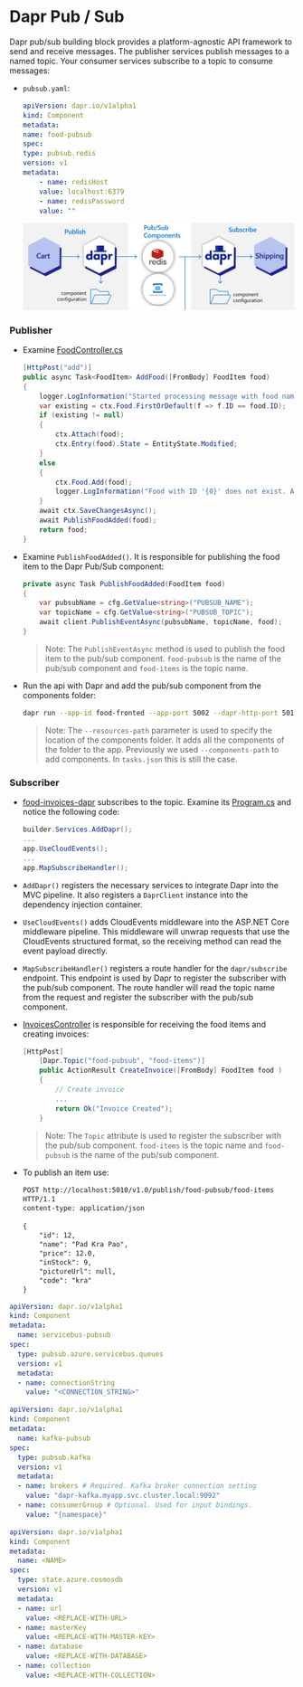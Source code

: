 # Dapr Pub / Sub

Dapr pub/sub building block provides a platform-agnostic API framework to send and receive messages. The publisher services publish messages to a named topic. Your consumer services subscribe to a topic to consume messages:

- `pubsub.yaml`:

    ```yaml
    apiVersion: dapr.io/v1alpha1
    kind: Component
    metadata:
    name: food-pubsub
    spec:
    type: pubsub.redis
    version: v1
    metadata:
        - name: redisHost
        value: localhost:6379
        - name: redisPassword
        value: ""
    ```
    ![pub-sub](_images/dapr-pub-sub.png)

### Publisher    

- Examine [FoodController.cs](../00-app/food-service-dapr/Controllers/FoodController.cs) 

    ```c#
    [HttpPost("add")]
    public async Task<FoodItem> AddFood([FromBody] FoodItem food)
    {
        logger.LogInformation("Started processing message with food name '{0}'", food.Name);
        var existing = ctx.Food.FirstOrDefault(f => f.ID == food.ID);
        if (existing != null)
        {
            ctx.Attach(food); 
            ctx.Entry(food).State = EntityState.Modified;
        }
        else
        {
            ctx.Food.Add(food);
            logger.LogInformation("Food with ID '{0}' does not exist. Adding it", food.ID);
        }
        await ctx.SaveChangesAsync();
        await PublishFoodAdded(food);
        return food;
    }
    ```

- Examine `PublishFoodAdded()`. It is responsible for publishing the food item to the Dapr Pub/Sub component:

    ```c#
    private async Task PublishFoodAdded(FoodItem food)
    {
        var pubsubName = cfg.GetValue<string>("PUBSUB_NAME");
        var topicName = cfg.GetValue<string>("PUBSUB_TOPIC");            
        await client.PublishEventAsync(pubsubName, topicName, food);
    }
    ```

    >Note: The `PublishEventAsync` method is used to publish the food item to the pub/sub component. `food-pubsub` is the name of the pub/sub component and `food-items` is the topic name.

- Run the api with Dapr and add the pub/sub component from the components folder:

    ```bash
    dapr run --app-id food-fronted --app-port 5002 --dapr-http-port 5011 --resources-path './components' dotnet watch run       
    ```

    >Note: The `--resources-path` parameter is used to specify the location of the components folder. It adds all the components of the folder to the app. Previously we used `--components-path` to add components. In `tasks.json` this is still the case.

### Subscriber

- [food-invoices-dapr](../00-app/food-invoices-dapr/) subscribes to the topic. Examine its [Program.cs](../00-app/food-invoices-dapr/Program.cs) and notice the following code:

    ```c#
    builder.Services.AddDapr();
    ...
    app.UseCloudEvents();
    ...
    app.MapSubscribeHandler();    
    ```

- `AddDapr()` registers the necessary services to integrate Dapr into the MVC pipeline. It also registers a `DaprClient` instance into the dependency injection container. 
- `UseCloudEvents()` adds CloudEvents middleware into the ASP.NET Core middleware pipeline. This middleware will unwrap requests that use the CloudEvents structured format, so the receiving method can read the event payload directly.
- `MapSubscribeHandler()` registers a route handler for the `dapr/subscribe` endpoint. This endpoint is used by Dapr to register the subscriber with the pub/sub component. The route handler will read the topic name from the request and register the subscriber with the pub/sub component.  

- [InvoicesController](../00-app/food-invoices-dapr/Controllers/InvoiceController.cs) is responsible for receiving the food items and creating invoices:

    ```c#
    [HttpPost]
        [Dapr.Topic("food-pubsub", "food-items")]
        public ActionResult CreateInvoice([FromBody] FoodItem food )
        {
            // Create invoice
            ...
            return Ok("Invoice Created");
        }    
    ```

    >Note: The `Topic` attribute is used to register the subscriber with the pub/sub component. `food-items` is the topic name and `food-pubsub` is the name of the pub/sub component.

- To publish an item use:

    ```
    POST http://localhost:5010/v1.0/publish/food-pubsub/food-items HTTP/1.1
    content-type: application/json

    {
        "id": 12,
        "name": "Pad Kra Pao",
        "price": 12.0,
        "inStock": 9,
        "pictureUrl": null,
        "code": "kra"
    }
    ```

```yml
apiVersion: dapr.io/v1alpha1
kind: Component
metadata:
  name: servicebus-pubsub
spec:
  type: pubsub.azure.servicebus.queues
  version: v1
  metadata:
  - name: connectionString
    value: "<CONNECTION_STRING>"    
```

```yml
apiVersion: dapr.io/v1alpha1
kind: Component
metadata:
  name: kafka-pubsub
spec:
  type: pubsub.kafka
  version: v1
  metadata:
  - name: brokers # Required. Kafka broker connection setting
    value: "dapr-kafka.myapp.svc.cluster.local:9092"
  - name: consumerGroup # Optional. Used for input bindings.
    value: "{namespace}"
```

```yaml
apiVersion: dapr.io/v1alpha1
kind: Component
metadata:
  name: <NAME>
spec:
  type: state.azure.cosmosdb
  version: v1
  metadata:
  - name: url
    value: <REPLACE-WITH-URL>
  - name: masterKey
    value: <REPLACE-WITH-MASTER-KEY>
  - name: database
    value: <REPLACE-WITH-DATABASE>
  - name: collection
    value: <REPLACE-WITH-COLLECTION>
```